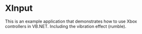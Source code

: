 # XInput
This is an example application that demonstrates how to use Xbox controllers in VB.NET.
Including the vibration effect (rumble).
